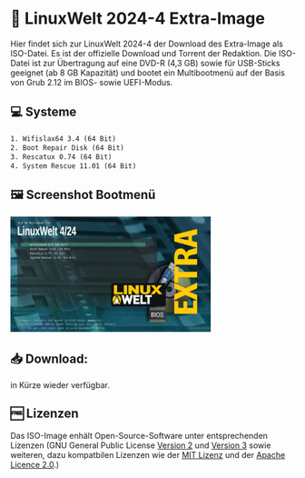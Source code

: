 # 💽 LinuxWelt 2024-4 Extra-Image

Hier findet sich zur LinuxWelt 2024-4 der Download des Extra-Image als ISO-Datei. Es ist der offizielle Download und Torrent der Redaktion. Die ISO-Datei ist zur Übertragung auf eine DVD-R (4,3 GB) sowie für USB-Sticks geeignet (ab 8 GB Kapazität) und bootet ein Multibootmenü auf der Basis von Grub 2.12 im BIOS- sowie UEFI-Modus.

## 💻 Systeme
    1. Wifislax64 3.4 (64 Bit)
    2. Boot Repair Disk (64 Bit)
    3. Rescatux 0.74 (64 Bit)
    4. System Rescue 11.01 (64 Bit)

## 🖼️ Screenshot Bootmenü
<img src="https://github.com/LinuxWelt/LinuxWelt/blob/main/docs/images/LinuxWelt_2024-4-Extra.png" width="70%">

## 📥 Download:

in Kürze wieder verfügbar.

## 🆓 Lizenzen
Das ISO-Image enhält Open-Source-Software unter entsprechenden Lizenzen (GNU General Public License [Version 2](https://www.gnu.org/licenses/old-licenses/gpl-2.0.en.html) und [Version 3](https://www.gnu.org/licenses/gpl-3.0.en.html) sowie weiteren, dazu kompatbilen Lizenzen wie der [MIT Lizenz](https://opensource.org/licenses/MIT) und der [Apache Licence 2.0](https://www.apache.org/licenses/LICENSE-2.0).)
